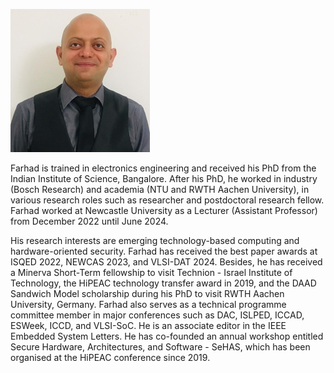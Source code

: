 
![Dr. Farhad Merchant](assets/css/Farhad-New.png)


Farhad is trained in electronics engineering and received his PhD from the Indian Institute of Science, Bangalore. After his PhD, he worked in industry (Bosch Research) and academia (NTU and RWTH Aachen University), in various research roles such as researcher and postdoctoral research fellow. Farhad worked at Newcastle University as a Lecturer (Assistant Professor) from December 2022 until June 2024.

His research interests are emerging technology-based computing and hardware-oriented security. Farhad has received the best paper awards at ISQED 2022, NEWCAS 2023, and VLSI-DAT 2024. Besides, he has received a Minerva Short-Term fellowship to visit Technion - Israel Institute of Technology, the HiPEAC technology transfer award in 2019, and the DAAD Sandwich Model scholarship during his PhD to visit RWTH Aachen University, Germany. Farhad also serves as a technical programme committee member in major conferences such as DAC, ISLPED, ICCAD, ESWeek, ICCD, and VLSI-SoC. He is an associate editor in the IEEE Embedded System Letters. He has co-founded an annual workshop entitled Secure Hardware, Architectures, and Software - SeHAS, which has been organised at the HiPEAC conference since 2019.

